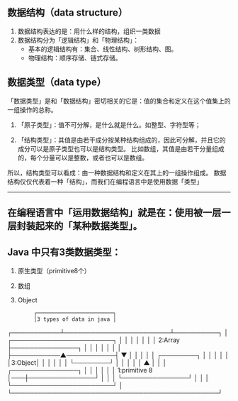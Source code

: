 ## 数据结构（data structure）

 1. 数据结构表达的是：用什么样的结构，组织一类数据
 2. 数据结构分为「逻辑结构」和「物理结构」：
    - 基本的逻辑结构有：集合、线性结构、树形结构、图。
    - 物理结构：顺序存储、链式存储。
    
## 数据类型（data type）

「数据类型」是和「数据结构」密切相关的它是：值的集合和定义在这个值集上的一组操作的总称。
 
 1. 「原子类型」：值不可分解，是什么就是什么。如整型、字符型等；

 2. 「结构类型」：其值是由若干成分按某种结构组成的，因此可分解，并且它的成分可以是原子类型也可以是结构类型。
  比如数组，其值是由若干分量组成的，每个分量可以是整数，或者也可以是数组。

所以，结构类型可以看成：由一种数据结构和定义在其上的一组操作组成。
数据结构仅仅代表着一种「结构」，而我们在编程语言中是使用数据「类型」

---
在编程语言中「运用数据结构」就是在：使用被一层一层封装起来的「某种数据类型」。
---

## Java 中只有3类数据类型：

1. 原生类型（primitive8个）
2. 数组
3. Object

            ┌────────────────────────┐           
            │3 types of data in java │           
┌───────────┴────────────────────────┴──────────┐
│ ┌───────────────────────┐                     │
│ │                       │                     │
│ │        2:Array        ├───────────────┐     │
│ │                       │               │     │
│ ├───────────▲───────────┤               ▼     │
│ │           │           │          ┌────────┐ │
│ │           │           │          │3:Object│ │
│ │           │           │          └────────┘ │
│ │           │           │               ▲     │
│ │   ┌───────────────┐   │               │     │
│ │   │ 1:primitive 8 │───┼───────────────┘     │
│ │   └───────────────┘   │                     │
│ └───────────────────────┘                     │
└───────────────────────────────────────────────┘